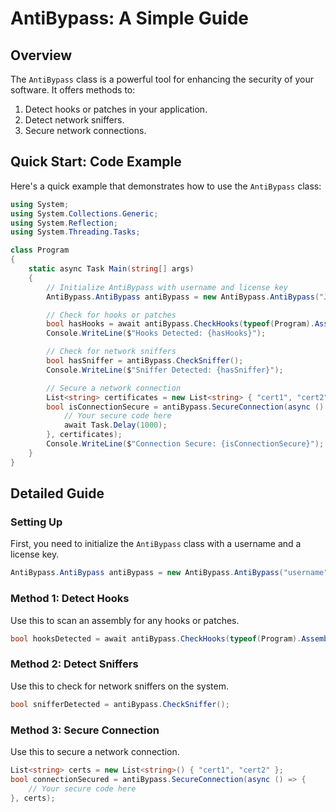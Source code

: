 
# AntiBypass: A Simple Guide

## Overview

The `AntiBypass` class is a powerful tool for enhancing the security of your software. It offers methods to:

1. Detect hooks or patches in your application.
2. Detect network sniffers.
3. Secure network connections.

## Quick Start: Code Example

Here's a quick example that demonstrates how to use the `AntiBypass` class:

```csharp
using System;
using System.Collections.Generic;
using System.Reflection;
using System.Threading.Tasks;

class Program
{
    static async Task Main(string[] args)
    {
        // Initialize AntiBypass with username and license key
        AntiBypass.AntiBypass antiBypass = new AntiBypass.AntiBypass("JohnDoe", "1234-5678-ABCD-EFGH");

        // Check for hooks or patches
        bool hasHooks = await antiBypass.CheckHooks(typeof(Program).Assembly);
        Console.WriteLine($"Hooks Detected: {hasHooks}");

        // Check for network sniffers
        bool hasSniffer = antiBypass.CheckSniffer();
        Console.WriteLine($"Sniffer Detected: {hasSniffer}");

        // Secure a network connection
        List<string> certificates = new List<string> { "cert1", "cert2" };
        bool isConnectionSecure = antiBypass.SecureConnection(async () => {
            // Your secure code here
            await Task.Delay(1000);
        }, certificates);
        Console.WriteLine($"Connection Secure: {isConnectionSecure}");
    }
}
```

## Detailed Guide

### Setting Up

First, you need to initialize the `AntiBypass` class with a username and a license key.

```csharp
AntiBypass.AntiBypass antiBypass = new AntiBypass.AntiBypass("username", "license_key");
```

### Method 1: Detect Hooks

Use this to scan an assembly for any hooks or patches.

```csharp
bool hooksDetected = await antiBypass.CheckHooks(typeof(Program).Assembly);
```

### Method 2: Detect Sniffers

Use this to check for network sniffers on the system.

```csharp
bool snifferDetected = antiBypass.CheckSniffer();
```

### Method 3: Secure Connection

Use this to secure a network connection.

```csharp
List<string> certs = new List<string>() { "cert1", "cert2" };
bool connectionSecured = antiBypass.SecureConnection(async () => {
    // Your secure code here
}, certs);
```


